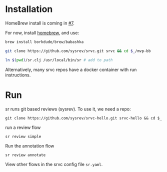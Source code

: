 # Installation
HomeBrew install is coming in [#7](https://github.com/sysrev/srvc/issues/7).  

For now, install [homebrew](https://brew.sh), and use:

```sh
brew install borkdude/brew/babashka
```
```sh
git clone https://github.com/sysrev/srvc.git srvc && cd $_/mvp-bb
```
```sh
ln $(pwd)/sr.clj /usr/local/bin/sr # add to path
```

Alternatively, many srvc repos have a docker container with run instructions.
# Run
sr runs git based reviews (sysrev). To use it, we need a repo:
```
git clone https://github.com/sysrev/srvc-hello.git srvc-hello && cd $_
```
run a review flow 
```
sr review simple
```
Run the annotation flow
```
sr review annotate
```
View other flows in the srvc config file `sr.yaml`. 
